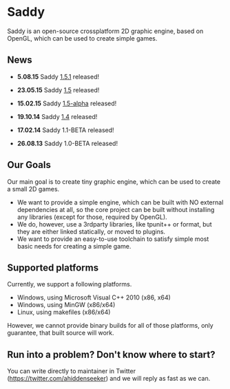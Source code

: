 # Saddy 

Saddy is an open-source crossplatform 2D graphic engine, based on OpenGL, which can be used to create simple games.

## News

* **5.08.15** Saddy [1.5.1](https://github.com/mamontov-cpp/saddy/releases/tag/1.5.1) released!

* **23.05.15** Saddy [1.5](https://github.com/mamontov-cpp/saddy/releases/tag/1.5) released!

* **15.02.15** Saddy [1.5-alpha](https://github.com/mamontov-cpp/saddy/releases/tag/1.5-alpha) released!

* **19.10.14** Saddy [1.4](https://github.com/mamontov-cpp/saddy/releases/tag/1.4) released!

* **17.02.14** Saddy 1.1-BETA released!

* **26.08.13** Saddy 1.0-BETA released!

## Our Goals

Our main goal is to create tiny graphic engine, which can be used to create a small 2D games.
  * We want to provide a simple engine, which can be built with NO external dependencies at all, so the core project can be built without installing any libraries (except for those, required by OpenGL).
  * We do, however, use a 3rdparty libraries, like tpunit++ or format, but they are either linked statically, or moved to plugins.
  * We want to provide an easy-to-use toolchain to satisfy simple most basic needs for  creating a simple game.

## Supported platforms

Currently, we support a following platforms.

  * Windows, using Microsoft Visual C++ 2010 (x86, x64)
  * Windows, using MinGW (x86/x64)
  * Linux, using makefiles (x86/x64)

However, we cannot provide binary builds for all of those platforms, only guarantee, that built source will work.

## Run into a problem? Don't know where to start?

You can write directly to maintainer in Twitter
(https://twitter.com/ahiddenseeker) and we will reply as fast as we can.
